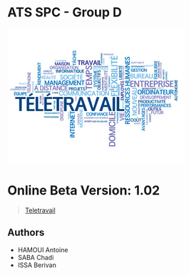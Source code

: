 # ATS SPC - Group D

![Télétravail](https://github.com/simplonco/ATS-SPC-D/blob/master/images/readme.jpg)

# Online Beta Version: 1.02
>[Teletravail](http://www.eteletravail.byethost33.com/)

## Authors

- HAMOUI Antoine
- SABA Chadi
- ISSA Berivan
